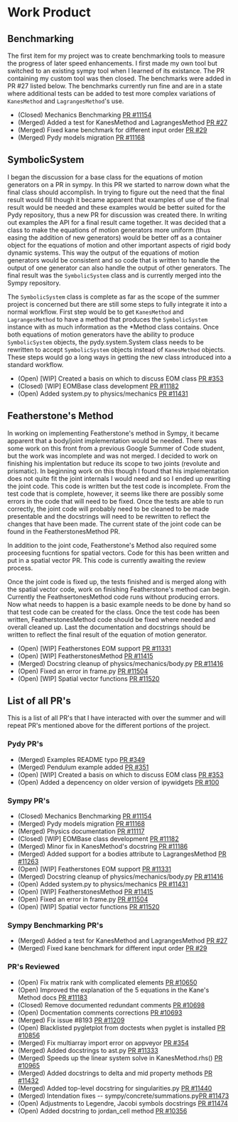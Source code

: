 # Work Product

## Benchmarking

The first item for my project was to create benchmarking tools to measure the
progress of later speed enhancements. I first made my own tool but switched to
an existing sympy tool when I learned of its existance. The PR containing my
custom tool was then closed. The benchmarks were added in PR #27 listed below.
The benchmarks currently run fine and are in a state where additional tests can
be added to test more complex variations of `KanesMethod` and
`LagrangesMethod`'s use.

- (Closed) Mechanics Benchmarking <a
  href="https://github.com/sympy/sympy/pull/11154" target="_blank">PR #11154</a>
- (Merged) Added a test for KanesMethod and LagrangesMethod <a
  href="https://github.com/sympy/sympy_benchmarks/pull/27" target="_blank">PR
  #27</a>
- (Merged) Fixed kane benchmark for different input order <a
  href="https://github.com/sympy/sympy_benchmarks/pull/29" target="_blank">PR
  #29</a>
- (Merged) Pydy models migration <a
  href="https://github.com/sympy/sympy/pull/11168" target="_blank">PR #11168</a>

## SymbolicSystem

I began the discussion for a base class for the equations of motion generators
on a PR in sympy. In this PR we started to narrow down what the final class
should accomplish. In trying to figure out the need that the final result would
fill though it became apparent that examples of use of the final result would
be needed and these examples would be better suited for the Pydy repository,
thus a new PR for discussion was created there. In writing out examples the API
for a final result came together. It was decided that a class to make the
equations of motion generators more uniform (thus easing the addition of new
generators) would be better off as a container object for the equations of
motion and other important aspects of rigid body dynamic systems. This way the
output of the equations of motion generators would be consistent and so code
that is written to handle the output of one generator can also handle the
output of other generators. The final result was the `SymbolicSystem` class and
is currently merged into the Sympy repository.

The `SymbolicSystem` class is complete as far as the scope of the summer
project is concerned but there are still some steps to fully integrate it into
a normal workflow. First step would be to get `KanesMethod` and
`LagrangesMethod` to have a method that produces the `SymbolicSystem` instance
with as much information as the \*Method class contains. Once both equations of
motion generators have the ability to produce `SymbolicSystem` objects, the
pydy.system.System class needs to be rewritten to accept `SymbolicSystem`
objects instead of `KanesMethod` objects. These steps would go a long ways in
getting the new class introduced into a standard workflow.

- (Open) [WIP] Created a basis on which to discuss EOM class <a
  href="https://github.com/pydy/pydy/pull/353" target="_blank">PR #353</a>
- (Closed) [WIP] EOMBase class development <a
  href="https://github.com/sympy/sympy/pull/11182" target="_blank">PR #11182</a>
- (Open) Added system.py to physics/mechanics <a
  href="https://github.com/sympy/sympy/pull/11431" target="_blank">PR #11431</a>

## Featherstone's Method

In working on implementing Featherstone's method in Sympy, it became apparent
that a body/joint implementation would be needed. There was some work on this
front from a previous Google Summer of Code student, but the work was
incomplete and was not merged. I decided to work on finishing his implentation
but reduce its scope to two joints (revolute and prismatic). In beginning work
on this though I found that his implementation does not quite fit the joint
internals I would need and so I ended up rewriting the joint code. This code is
written but the test code is incomplete. From the test code that is complete,
however, it seems like there are possibly some errors in the code that will
need to be fixed. Once the tests are able to run correctly, the joint code will
probably need to be cleaned to be made presentable and the docstrings will need
to be rewritten to reflect the changes that have been made. The current state
of the joint code can be found in the FeatherstonesMethod PR.

In addition to the joint code, Featherstone's Method also required some
proceesing fucntions for spatial vectors. Code for this has been written and
put in a spatial vector PR. This code is currently awaiting the review process.

Once the joint code is fixed up, the tests finished and is merged along with
the spatial vector code, work on finishing Featherstone's method can begin.
Currently the FeathsertonesMethod code runs without producing errors. Now what
needs to happen is a basic example needs to be done by hand so that test code
can be created for the class. Once the test code has been written,
FeatherstonesMethod code should be fixed where needed and overall cleaned up.
Last the documentation and docstrings should be written to reflect the final
result of the equation of motion generator.

- (Open) [WIP] Featherstones EOM support <a
  href="https://github.com/sympy/sympy/pull/11331" target="_blank">PR #11331</a>
- (Open) [WIP] FeatherstonesMethod <a
  href="https://github.com/sympy/sympy/pull/11415" target="_blank">PR #11415</a>
- (Merged) Docstring cleanup of physics/mechanics/body.py <a
  href="https://github.com/sympy/sympy/pull/11416" target="_blank">PR #11416</a>
- (Open) Fixed an error in frame.py <a
  href="https://github.com/sympy/sympy/pull/11504" target="_blank">PR #11504</a>
- (Open) [WIP] Spatial vector functions <a
  href="https://github.com/sympy/sympy/pull/11520" target="_blank">PR #11520</a>

## List of all PR's

This is a list of all PR's that I have interacted with over the summer and will
repeat PR's mentioned above for the different portions of the project.

### Pydy PR's

- (Merged) Examples README typo <a
  href="https://github.com/pydy/pydy/pull/349" target="_blank">PR #349</a>
- (Merged) Pendulum example added <a
  href="https://github.com/pydy/pydy/pull/351" target="_blank">PR #351</a> 
- (Open) [WIP] Created a basis on which to discuss EOM class <a
  href="https://github.com/pydy/pydy/pull/353" target="_blank">PR #353</a>
- (Open) Added a depencency on older version of ipywidgets <a
  href="https://github.com/pydy/pydy-tutorial-human-standing/pull/100"
  target="_blank">PR #100</a>

### Sympy PR's

- (Closed) Mechanics Benchmarking <a
  href="https://github.com/sympy/sympy/pull/11154" target="_blank">PR #11154</a>
- (Merged) Pydy models migration <a
  href="https://github.com/sympy/sympy/pull/11168" target="_blank">PR #11168</a>
- (Merged) Physics documentation <a
  href="https://github.com/sympy/sympy/pull/11117" target="_blank">PR #11117</a>
- (Closed) [WIP] EOMBase class development <a
  href="https://github.com/sympy/sympy/pull/11182" target="_blank">PR #11182</a>
- (Merged) Minor fix in KanesMethod's docstring <a
  href="https://github.com/sympy/sympy/pull/11186" target="_blank">PR #11186</a>
- (Merged) Added support for a bodies attribute to LagrangesMethod <a
  href="https://github.com/sympy/sympy/pull/11263" target="_blank">PR #11263</a>
- (Open) [WIP] Featherstones EOM support <a
  href="https://github.com/sympy/sympy/pull/11331" target="_blank">PR #11331</a>
- (Merged) Docstring cleanup of physics/mechanics/body.py <a
  href="https://github.com/sympy/sympy/pull/11416" target="_blank">PR #11416</a>
- (Open) Added system.py to physics/mechanics <a
  href="https://github.com/sympy/sympy/pull/11431" target="_blank">PR #11431</a>
- (Open) [WIP] FeatherstonesMethod <a
  href="https://github.com/sympy/sympy/pull/11415" target="_blank">PR #11415</a>
- (Open) Fixed an error in frame.py <a
  href="https://github.com/sympy/sympy/pull/11504" target="_blank">PR #11504</a>
- (Open) [WIP] Spatial vector functions <a
  href="https://github.com/sympy/sympy/pull/11520" target="_blank">PR #11520</a>

### Sympy Benchmarking PR's

- (Merged) Added a test for KanesMethod and LagrangesMethod <a
  href="https://github.com/sympy/sympy_benchmarks/pull/27" target="_blank">PR
  #27</a>
- (Merged) Fixed kane benchmark for different input order <a
  href="https://github.com/sympy/sympy_benchmarks/pull/29" target="_blank">PR
  #29</a>


### PR's Reviewed

- (Open) Fix matrix rank with complicated elements <a
  href="https://github.com/sympy/sympy/pull/10650" target="_blank">PR #10650</a>
- (Open) Improved the explanation of the 5 equations in the Kane's Method
  docs <a href="https://github.com/sympy/sympy/pull/11183" target="_blank">PR
  #11183</a>
- (Closed) Remove documented redundant comments <a
  href="https://github.com/sympy/sympy/pull/10698" target="_blank">PR #10698</a>
- (Open) Docmentation comments corrections <a
  href="https://github.com/sympy/sympy/pull/10693" target="_blank">PR #10693</a>
- (Merged) Fix issue #8193 <a
  href="https://github.com/sympy/sympy/pull/11209" target="_blank">PR #11209</a>
- (Open) Blacklisted pygletplot from doctests when pyglet is
  installed <a href="https://github.com/sympy/sympy/pull/10856"
  target="_blank">PR #10856</a>
- (Merged) Fix multiarray import error on appveyor <a
  href="https://github.com/pydy/pydy/pull/354" target="_blank">PR #354</a>
- (Merged) Added docstrings to ast.py <a
  href="https://github.com/sympy/sympy/pull/11333" target="_blank">PR #11333</a>
- (Merged) Speeds up the linear system solve in KanesMethod.rhs() <a
  href="https://github.com/sympy/sympy/pull/10965" target="_blank">PR #10965</a>
- (Merged) Added docstrings to delta and mid property methods <a
  href="https://github.com/sympy/sympy/pull/11432" target="_blank">PR #11432</a>
- (Merged) Added top-level docstring for singularities.py <a
  href="https://github.com/sympy/sympy/pull/11440" target="_blank">PR #11440</a>
- (Merged) Intendation fixes -- sympy/concrete/summations.py<a
  href="https://github.com/sympy/sympy/pull/11473" target="_blank">PR #11473</a> 
- (Open) Adjustments to Legendre, Jacobi symbols docstrings <a
  href="https://github.com/sympy/sympy/pull/11474" target="_blank">PR #11474</a>
- (Open) Added docstring to jordan_cell method <a
  href="https://github.com/sympy/sympy/pull/10356" target="_blank">PR #10356</a>
